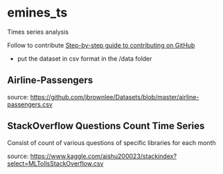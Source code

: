 # emines_ts
Times series analysis

Follow to contribute [Step-by-step guide to contributing on GitHub
](https://www.dataschool.io/how-to-contribute-on-github/)

- put the dataset in csv format in the /data folder

## Airline-Passengers

source: https://github.com/jbrownlee/Datasets/blob/master/airline-passengers.csv

## StackOverflow Questions Count Time Series

Consist of count of various questions of specific libraries for each month

source: https://www.kaggle.com/aishu200023/stackindex?select=MLTollsStackOverflow.csv

